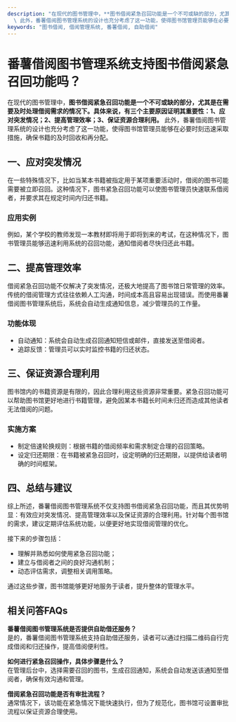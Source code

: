 ```yaml
---
description: "在现代的图书管理中，**图书借阅紧急召回功能是一个不可或缺的部分，尤其是在需要及时处理借阅需求的情况下。具体来说，有三个主要原因证明其重要性：1、应对突发情况；2、提高管理效率；3、保证资源合理利用。**\
  \ 此外，番薯借阅图书管理系统的设计也充分考虑了这一功能，使得图书馆管理员能够在必要时刻迅速采取措施，确保书籍的及时回收和再分配。"
keywords: "图书借阅, 借阅管理系统, 番薯借阅, 自助借阅"
---
```

# 番薯借阅图书管理系统支持图书借阅紧急召回功能吗？

在现代的图书管理中，**图书借阅紧急召回功能是一个不可或缺的部分，尤其是在需要及时处理借阅需求的情况下。具体来说，有三个主要原因证明其重要性：1、应对突发情况；2、提高管理效率；3、保证资源合理利用。** 此外，番薯借阅图书管理系统的设计也充分考虑了这一功能，使得图书馆管理员能够在必要时刻迅速采取措施，确保书籍的及时回收和再分配。

## 一、应对突发情况

在一些特殊情况下，比如当某本书籍被指定用于某项重要活动时，借阅的图书可能需要被立即召回。这种情况下，图书紧急召回功能可以使图书管理员快速联系借阅者，并要求其在规定时间内归还书籍。

### 应用实例
例如，某个学校的教师发现一本教材即将用于即将到来的考试，在这种情况下，图书管理员能够迅速利用系统的召回功能，通知借阅者尽快归还此书籍。

## 二、提高管理效率

借阅紧急召回功能不仅解决了突发情况，还极大地提高了图书馆日常管理的效率。传统的借阅管理方式往往依赖人工沟通，时间成本高且容易出现错误。而使用番薯借阅图书管理系统后，系统会自动生成通知信息，减少管理员的工作量。

### 功能体现
- 自动通知：系统会自动生成召回通知短信或邮件，直接发送至借阅者。
- 追踪反馈：管理员可以实时监控书籍的归还状态。

## 三、保证资源合理利用

图书馆内的书籍资源是有限的，因此合理利用这些资源非常重要。紧急召回功能可以帮助图书馆更好地进行书籍管理，避免因某本书籍长时间未归还而造成其他读者无法借阅的问题。

### 实施方案
- 制定倍速轮换规则：根据书籍的借阅频率和需求制定合理的召回策略。
- 设定归还期限：在书籍被紧急召回时，设定明确的归还期限，以提供给读者明确的时间框架。

## 四、总结与建议

综上所述，番薯借阅图书管理系统不仅支持图书借阅紧急召回功能，而且其优势明显：有效应对突发情况、提高管理效率以及保证资源的合理利用。针对每个图书馆的需求，建议定期评估系统功能，以便更好地实现借阅管理的优化。

接下来的步骤包括：
- 理解并熟悉如何使用紧急召回功能；
- 建立与借阅者之间的良好沟通机制；
- 动态评估需求，调整相关调用策略。

通过这些步骤，图书馆能够更好地服务于读者，提升整体的管理水平。

## 相关问答FAQs

**番薯借阅图书管理系统是否提供自助借还服务？**  
是的，番薯借阅图书管理系统支持自助借还服务，读者可以通过扫描二维码自行完成借阅和归还操作，提高借阅便利性。

**如何进行紧急召回操作，具体步骤是什么？**  
在管理后台中，选择需要召回的图书，生成召回通知，系统会自动发送该通知至借阅者，确保有效沟通和管理。

**借阅紧急召回功能是否有审批流程？**  
通常情况下，该功能在紧急情况下能快速执行，但为了规范化，图书馆可设置审批流程以保证资源合理使用。
